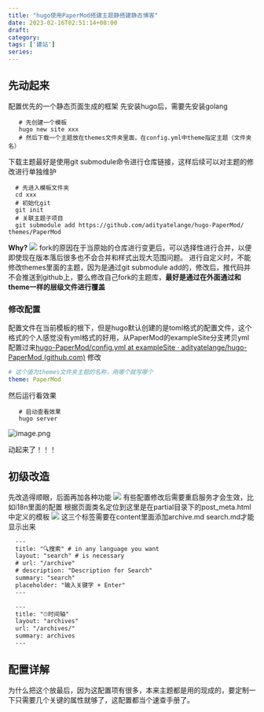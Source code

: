 ```yaml
---
title: "hugo使用PaperMod搭建主题静搭建静态博客"
date: 2023-02-16T02:51:14+08:00
draft: 
category: 
tags: ['建站']
series: 
---
```


## 先动起来
配置优先的一个静态页面生成的框架
先安装hugo后，需要先安装golang
``` shell
   # 先创建一个模板
   hugo new site xxx
   # 然后下载一个主题放在themes文件夹里面，在config.yml中theme指定主题（文件夹名）
```
下载主题最好是使用git submodule命令进行仓库链接，这样后续可以对主题的修改进行单独维护

``` shell
  # 先进入模板文件夹
  cd xxx
  # 初始化git
  git init
  # 关联主题子项目
  git submodule add https://github.com/adityatelange/hugo-PaperMod/ themes/PaperMod
```
**Why?**
![](https://image.jysgdyc.top:443/blog-images/2023/02/16/20230216024613.png)
fork的原因在于当原始的仓库进行变更后，可以选择性进行合并，以便即使现在版本落后很多也不会合并和样式出现大范围问题。
进行自定义时，不能修改themes里面的主题，因为是通过git submodule add的，修改后，推代码并不会推送到github上，要么修改自己fork的主题库，**最好是通过在外面通过和theme一样的层级文件进行覆盖**
### 修改配置
配置文件在当前模板的根下，但是hugo默认创建的是toml格式的配置文件，这个格式的个人感觉没有yml格式的好用，从PaperMod的exampleSite分支拷贝yml配置过来[hugo-PaperMod/config.yml at exampleSite · adityatelange/hugo-PaperMod (github.com)](https://github.com/adityatelange/hugo-PaperMod/blob/exampleSite/config.yml)
修改
```yml
# 这个值为themes文件夹主题的名称，用哪个就写哪个
theme: PaperMod
```
然后运行看效果
```shell
   # 启动查看效果
   hugo server
```
![image.png](https://image.jysgdyc.top:443/blog-images/2023/02/18/20230218001029.png)

动起来了！！！

## 初级改造
先改造得顺眼，后面再加各种功能
![](https://image.jysgdyc.top:443/blog-images/2023/02/16/20230216025423.png)
有些配置修改后需要重启服务才会生效，比如i18n里面的配置
根据页面类名定位到这里是在partial目录下的post_meta.html中定义的模板
![](https://image.jysgdyc.top:443/blog-images/2023/02/16/20230216025450.png)
这三个标签需要在content里面添加archive.md search.md才能显示出来
``` serach.md
  ---
  title: "🔍搜索" # in any language you want
  layout: "search" # is necessary
  # url: "/archive"
  # description: "Description for Search"
  summary: "search"
  placeholder: "输入关键字 + Enter"
  ---
```

``` archive.md
  ---
  title: "⏱时间轴"
  layout: "archives"
  url: "/archives/"
  summary: archives
  ---
```


## 配置详解
为什么把这个放最后，因为这配置项有很多，本来主题都是用的现成的，要定制一下只需要几个关键的属性就够了，这配置都当个速查手册了。
